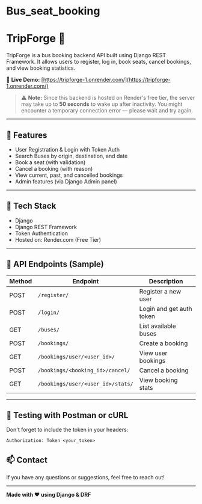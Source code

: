 # Bus_seat_booking
# TripForge 🚌

TripForge is a bus booking backend API built using Django REST Framework. It allows users to register, log in, book seats, cancel bookings, and view booking statistics.

🔗 **Live Demo:** [https://tripforge-1.onrender.com/](https://tripforge-1.onrender.com/)

> ⚠️ **Note:** Since this backend is hosted on Render's free tier, the server may take up to **50 seconds** to wake up after inactivity. You might encounter a temporary connection error — please wait and try again.

---

## 🔧 Features

* User Registration & Login with Token Auth
* Search Buses by origin, destination, and date
* Book a seat (with validation)
* Cancel a booking (with reason)
* View current, past, and cancelled bookings
* Admin features (via Django Admin panel)

---

## 🚀 Tech Stack

* Django
* Django REST Framework
* Token Authentication
* Hosted on: Render.com (Free Tier)

---

## 📂 API Endpoints (Sample)

| Method | Endpoint                          | Description              |
| ------ | --------------------------------- | ------------------------ |
| POST   | `/register/`                      | Register a new user      |
| POST   | `/login/`                         | Login and get auth token |
| GET    | `/buses/`                         | List available buses     |
| POST   | `/bookings/`                      | Create a booking         |
| GET    | `/bookings/user/<user_id>/`       | View user bookings       |
| POST   | `/bookings/<booking_id>/cancel/`  | Cancel a booking         |
| GET    | `/bookings/user/<user_id>/stats/` | View booking stats       |

---

## 🧪 Testing with Postman or cURL

Don't forget to include the token in your headers:

```
Authorization: Token <your_token>
```


## 📫 Contact

If you have any questions or suggestions, feel free to reach out!

---

**Made with ❤️ using Django & DRF**
